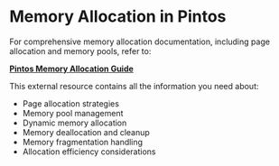 # Memory Allocation in Pintos

For comprehensive memory allocation documentation, including page allocation and memory pools, refer to:

**[Pintos Memory Allocation Guide](https://pkuflyingpig.gitbook.io/pintos/appendix/reference-guide/memory-allocation)**

This external resource contains all the information you need about:
- Page allocation strategies
- Memory pool management
- Dynamic memory allocation
- Memory deallocation and cleanup
- Memory fragmentation handling
- Allocation efficiency considerations

